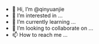 - 👋 Hi, I’m @qinyuanjie
- 👀 I’m interested in ...
- 🌱 I’m currently learning ...
- 💞️ I’m looking to collaborate on ...
- 📫 How to reach me ...

<!---
qinyuanjie/qinyuanjie is a ✨ special ✨ repository because its `README.md` (this file) appears on your GitHub profile.
You can click the Preview link to take a look at your changes.
--->
